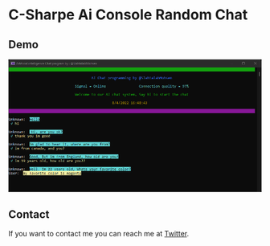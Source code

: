 # C-Sharpe Ai Console Random Chat

## Demo

![Console app Demo](./Demo.png "Console Photo")

## Contact

If you want to contact me you can reach me at [Twitter](https://www.twitter.com/slahtalabmohsen).